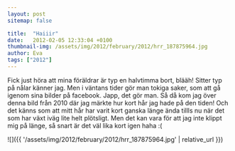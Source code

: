 ```yaml
---
layout: post
sitemap: false

title:  "Haiiir"
date:   2012-02-05 12:33:04 +0100
thumbnail-img: /assets/img/2012/february/2012/hrr_187875964.jpg
author: Eva
tags: ["2012"]
---
```


Fick just höra att mina föräldrar är typ en halvtimma bort, blääh! Sitter typ på nålar känner jag. Men i väntans tider gör man tokiga saker, som att gå igenom sina bilder på facebook. Japp, det gör man. Så då kom jag över denna bild från 2010 där jag märkte hur kort hår jag hade på den tiden! Och det känns som att mitt hår har varit kort ganska länge ända tillls nu när det som har växt iväg lite helt plötsligt. Men det kan vara för att jag inte klippt mig på länge, så snart är det väl lika kort igen haha :(

![]({{ '/assets/img/2012/february/2012/hrr_187875964.jpg'  | relative_url }})

